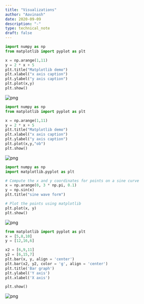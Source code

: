 ```yaml
---
title: "Visualizations"
author: "Aavinash"
date: 2020-09-09
description: "-"
type: technical_note
draft: false
---
```


```python
import numpy as np 
from matplotlib import pyplot as plt 

x = np.arange(1,11) 
y = 2 * x + 5 
plt.title("Matplotlib demo") 
plt.xlabel("x axis caption") 
plt.ylabel("y axis caption") 
plt.plot(x,y) 
plt.show()
```


![png](Visualizations_1_0.png)



```python
import numpy as np 
from matplotlib import pyplot as plt 

x = np.arange(1,11) 
y = 2 * x + 5 
plt.title("Matplotlib demo") 
plt.xlabel("x axis caption") 
plt.ylabel("y axis caption") 
plt.plot(x,y,"ob") 
plt.show() 
```


![png](Visualizations_2_0.png)



```python
import numpy as np 
import matplotlib.pyplot as plt  

# Compute the x and y coordinates for points on a sine curve 
x = np.arange(0, 3 * np.pi, 0.1) 
y = np.sin(x) 
plt.title("sine wave form") 

# Plot the points using matplotlib 
plt.plot(x, y) 
plt.show() 
```


![png](Visualizations_3_0.png)



```python
from matplotlib import pyplot as plt 
x = [5,8,10] 
y = [12,16,6]  

x2 = [6,9,11] 
y2 = [6,15,7] 
plt.bar(x, y, align = 'center') 
plt.bar(x2, y2, color = 'g', align = 'center') 
plt.title('Bar graph') 
plt.ylabel('Y axis') 
plt.xlabel('X axis')  

plt.show()
```


![png](Visualizations_4_0.png)



```python

```
